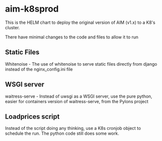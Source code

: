 # aim-k8sprod

This is the HELM chart to deploy the original version of AIM (v1.x) to a K8's cluster.

There have minimal changes to the code and files to allow it to run

## Static Files
Whitenoise - The use of whitenoise to serve static files directly from django instead of the nginx_config.ini file

## WSGI server
waitress-serve - Instead of uwsgi as a WSGI server, use the pure python, easier for containers version of waitress-serve, from the Pylons project

## Loadprices script
Instead of the script doing any thinking, use a K8s cronjob object to schedule the run.  The python code still does some work.

